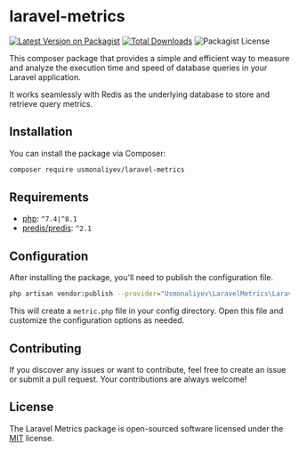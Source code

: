 # laravel-metrics

[![Latest Version on Packagist](https://img.shields.io/packagist/v/usmonaliyev/laravel-metrics.svg)](https://packagist.org/packages/usmonaliyev/laravel-metrics)
[![Total Downloads](https://img.shields.io/packagist/dt/usmonaliyev/laravel-metrics.svg)](https://packagist.org/packages/usmonaliyev/laravel-metrics)
![Packagist License](https://img.shields.io/packagist/l/usmonaliyev/laravel-metrics)

This composer package that provides a simple and efficient way to measure and analyze the execution time and speed of database queries in your Laravel application.

It works seamlessly with Redis as the underlying database to store and retrieve query metrics.

## Installation

You can install the package via Composer:

```bash
composer require usmonaliyev/laravel-metrics
```

## Requirements

- [php](https://php.net): `^7.4|^8.1`
- [predis/predis](https://packagist.org/packages/predis/predis): `^2.1`

## Configuration

After installing the package, you'll need to publish the configuration file.

```bash
php artisan vendor:publish --provider="Usmonaliyev\LaravelMetrics\LaravelMetricServiceProvider" --tag="config"
```

This will create a `metric.php` file in your config directory.
Open this file and customize the configuration options as needed.

## Contributing

If you discover any issues or want to contribute, feel free to create an issue or submit a pull request. Your contributions are always welcome!

## License

The Laravel Metrics package is open-sourced software licensed under the [MIT](https://choosealicense.com/licenses/mit/) license.

